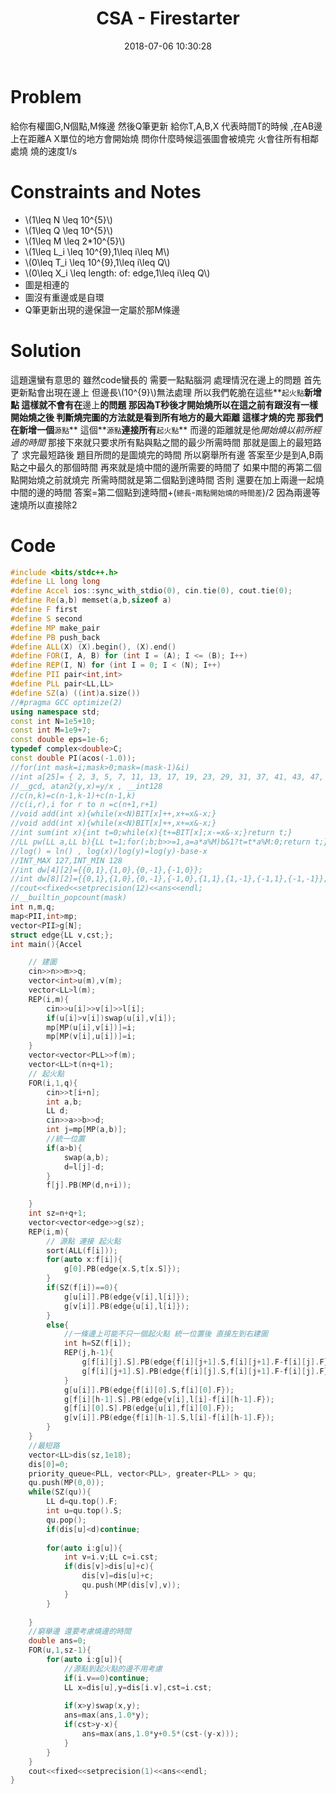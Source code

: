 ﻿---
title: CSA - Firestarter
tags:
  - CS Academy
  - Graphs
  - Shortest Path
categories:
  - ACM
date: 2018-07-06 10:30:28
---



# Problem

給你有權圖G,N個點,M條邊
然後Q筆更新
給你T,A,B,X
代表時間T的時候 ,在AB邊上在距離A X單位的地方會開始燒
問你什麼時候這張圖會被燒完
火會往所有相鄰處燒 燒的速度1/s

<!--more-->

# Constraints and Notes
* \\(1\leq N \leq 10^{5}\\)
* \\(1\leq Q \leq 10^{5}\\)
* \\(1\leq M \leq 2*10^{5}\\)
* \\(1\leq L_i \leq 10^{9},1\leq i\leq M\\)
* \\(0\leq T_i \leq 10^{9},1\leq i\leq Q\\)
* \\(0\leq X_i \leq length\: of\: edge,1\leq i\leq Q\\)
* 圖是相連的
* 圖沒有重邊或是自環
* Q筆更新出現的邊保證一定屬於那M條邊



# Solution
這題還蠻有意思的 雖然code蠻長的
需要一點點腦洞 處理情況在邊上的問題
首先 更新點會出現在邊上
但邊長\\(10^{9}\\)無法處理
所以我們乾脆在這些**`起火點`**新增點
這樣就不會有在**邊上**的問題
那因為T秒後才開始燒所以在這之前有跟沒有一樣
開始燒之後 判斷燒完圖的方法就是看到所有地方的最大距離 這樣才燒的完
那我們在新增一個**`源點`**
這個**`源點`**連接所有**`起火點`**
而邊的距離就是他*開始燒以前所經過的時間*
那接下來就只要求所有點與點之間的最少所需時間
那就是圖上的最短路了
求完最短路後 題目所問的是圖燒完的時間
所以窮舉所有邊
答案至少是到A,B兩點之中最久的那個時間
再來就是燒中間的邊所需要的時間了
如果中間的再第二個點開始燒之前就燒完 所需時間就是第二個點到達時間
否則
還要在加上兩邊一起燒中間的邊的時間
答案=第二個點到達時間+(`總長`-`兩點開始燒的時間差`)/2 
因為兩邊等速燒所以直接除2

# Code
```cpp
#include <bits/stdc++.h>
#define LL long long
#define Accel ios::sync_with_stdio(0), cin.tie(0), cout.tie(0);
#define Re(a,b) memset(a,b,sizeof a)
#define F first
#define S second
#define MP make_pair
#define PB push_back
#define ALL(X) (X).begin(), (X).end()
#define FOR(I, A, B) for (int I = (A); I <= (B); I++)
#define REP(I, N) for (int I = 0; I < (N); I++)
#define PII pair<int,int>
#define PLL pair<LL,LL>
#define SZ(a) ((int)a.size())
//#pragma GCC optimize(2)
using namespace std;
const int N=1e5+10;
const int M=1e9+7;
const double eps=1e-6;
typedef complex<double>C;
const double PI(acos(-1.0));
//for(int mask=i;mask>0;mask=(mask-1)&i)
//int a[25]= { 2, 3, 5, 7, 11, 13, 17, 19, 23, 29, 31, 37, 41, 43, 47, 53, 59, 61, 67, 71, 73, 79, 83, 89, 97 };
//__gcd, atan2(y,x)=y/x , __int128
//c(n,k)=c(n-1,k-1)+c(n-1,k)
//c(i,r),i for r to n =c(n+1,r+1)
//void add(int x){while(x<N)BIT[x]++,x+=x&-x;}
//void add(int x){while(x<N)BIT[x]++,x+=x&-x;}
//int sum(int x){int t=0;while(x){t+=BIT[x];x-=x&-x;}return t;}
//LL pw(LL a,LL b){LL t=1;for(;b;b>>=1,a=a*a%M)b&1?t=t*a%M:0;return t;}
//log() = ln() , log(x)/log(y)=log(y)-base-x
//INT_MAX 127,INT_MIN 128
//int dw[4][2]={{0,1},{1,0},{0,-1},{-1,0}};
//int dw[8][2]={{0,1},{1,0},{0,-1},{-1,0},{1,1},{1,-1},{-1,1},{-1,-1}};
//cout<<fixed<<setprecision(12)<<ans<<endl;
//__builtin_popcount(mask)
int n,m,q;
map<PII,int>mp;
vector<PII>g[N];
struct edge{LL v,cst;};
int main(){Accel

	// 建圖
    cin>>n>>m>>q;
    vector<int>u(m),v(m);
    vector<LL>l(m);
    REP(i,m){
        cin>>u[i]>>v[i]>>l[i];
        if(u[i]>v[i])swap(u[i],v[i]);
        mp[MP(u[i],v[i])]=i;
        mp[MP(v[i],u[i])]=i;
    }
    vector<vector<PLL>>f(m);
    vector<LL>t(n+q+1);
	// 起火點
    FOR(i,1,q){
        cin>>t[i+n];
        int a,b;
        LL d;
        cin>>a>>b>>d;
        int j=mp[MP(a,b)];
		//統一位置 
        if(a>b){
			swap(a,b);
			d=l[j]-d;
		}
		f[j].PB(MP(d,n+i));
        
    }
    int sz=n+q+1;
    vector<vector<edge>>g(sz);
    REP(i,m){
		// 源點 連接 起火點
		sort(ALL(f[i]));
		for(auto x:f[i]){
			g[0].PB(edge{x.S,t[x.S]});
		}
		if(SZ(f[i])==0){
			g[u[i]].PB(edge{v[i],l[i]});
			g[v[i]].PB(edge{u[i],l[i]});
		}
		else{
			//一條邊上可能不只一個起火點 統一位置後 直接左到右建圖
			int h=SZ(f[i]);
			REP(j,h-1){
				g[f[i][j].S].PB(edge{f[i][j+1].S,f[i][j+1].F-f[i][j].F});
				g[f[i][j+1].S].PB(edge{f[i][j].S,f[i][j+1].F-f[i][j].F});
			}
			g[u[i]].PB(edge{f[i][0].S,f[i][0].F});
			g[f[i][h-1].S].PB(edge{v[i],l[i]-f[i][h-1].F});
			g[f[i][0].S].PB(edge{u[i],f[i][0].F});
			g[v[i]].PB(edge{f[i][h-1].S,l[i]-f[i][h-1].F});
		}
	}
    //最短路
    vector<LL>dis(sz,1e18);
    dis[0]=0;
    priority_queue<PLL, vector<PLL>, greater<PLL> > qu;
    qu.push(MP(0,0));
    while(SZ(qu)){
		LL d=qu.top().F;
		int u=qu.top().S;
		qu.pop();
		if(dis[u]<d)continue;
		
		for(auto i:g[u]){
			int v=i.v;LL c=i.cst;
			if(dis[v]>dis[u]+c){
				dis[v]=dis[u]+c;
				qu.push(MP(dis[v],v));
			}
		}
		
	}
	//窮舉邊 還要考慮燒邊的時間
	double ans=0;
	FOR(u,1,sz-1){
		for(auto i:g[u]){
		    //源點到起火點的邊不用考慮
		    if(i.v==0)continue;
			LL x=dis[u],y=dis[i.v],cst=i.cst;
			
			if(x>y)swap(x,y);
			ans=max(ans,1.0*y);
			if(cst>y-x){
				ans=max(ans,1.0*y+0.5*(cst-(y-x)));
			}
		}
	}
   	cout<<fixed<<setprecision(1)<<ans<<endl;
}
```